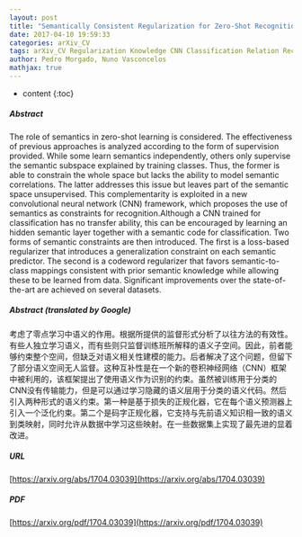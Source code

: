 ```yaml
---
layout: post
title: "Semantically Consistent Regularization for Zero-Shot Recognition"
date: 2017-04-10 19:59:33
categories: arXiv_CV
tags: arXiv_CV Regularization Knowledge CNN Classification Relation Recognition
author: Pedro Morgado, Nuno Vasconcelos
mathjax: true
---
```


* content
{:toc}

##### Abstract
The role of semantics in zero-shot learning is considered. The effectiveness of previous approaches is analyzed according to the form of supervision provided. While some learn semantics independently, others only supervise the semantic subspace explained by training classes. Thus, the former is able to constrain the whole space but lacks the ability to model semantic correlations. The latter addresses this issue but leaves part of the semantic space unsupervised. This complementarity is exploited in a new convolutional neural network (CNN) framework, which proposes the use of semantics as constraints for recognition.Although a CNN trained for classification has no transfer ability, this can be encouraged by learning an hidden semantic layer together with a semantic code for classification. Two forms of semantic constraints are then introduced. The first is a loss-based regularizer that introduces a generalization constraint on each semantic predictor. The second is a codeword regularizer that favors semantic-to-class mappings consistent with prior semantic knowledge while allowing these to be learned from data. Significant improvements over the state-of-the-art are achieved on several datasets.

##### Abstract (translated by Google)
考虑了零点学习中语义的作用。根据所提供的监督形式分析了以往方法的有效性。有些人独立学习语义，而有些则只监督训练班所解释的语义子空间。因此，前者能够约束整个空间，但缺乏对语义相关性建模的能力。后者解决了这个问题，但留下了部分语义空间无人监督。这种互补性是在一个新的卷积神经网络（CNN）框架中被利用的，该框架提出了使用语义作为识别的约束。虽然被训练用于分类的CNN没有传输能力，但是可以通过学习隐藏的语义层用于分类的语义代码。然后引入两种形式的语义约束。第一种是基于损失的正规化器，它在每个语义预测器上引入一个泛化约束。第二个是码字正规化器，它支持与先前语义知识相一致的语义到类映射，同时允许从数据中学习这些映射。在一些数据集上实现了最先进的显着改进。

##### URL
[https://arxiv.org/abs/1704.03039](https://arxiv.org/abs/1704.03039)

##### PDF
[https://arxiv.org/pdf/1704.03039](https://arxiv.org/pdf/1704.03039)

